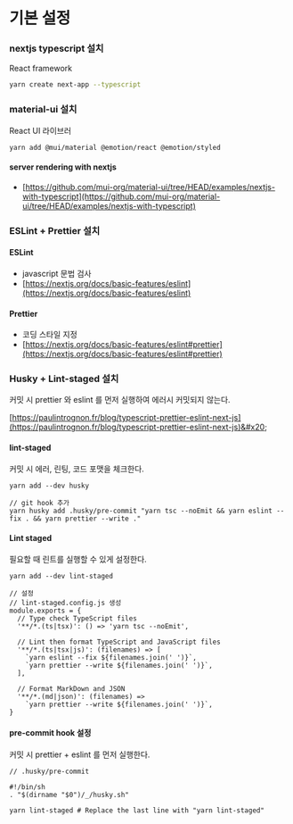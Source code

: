 # 기본 설정

### nextjs typescript 설치&#x20;

React framework&#x20;

```bash
yarn create next-app --typescript
```

### material-ui 설치

React UI 라이브러

```
yarn add @mui/material @emotion/react @emotion/styled
```

#### server rendering with nextjs&#x20;

* [https://github.com/mui-org/material-ui/tree/HEAD/examples/nextjs-with-typescript](https://github.com/mui-org/material-ui/tree/HEAD/examples/nextjs-with-typescript)

### ESLint + Prettier 설치

#### ESLint

* javascript 문법 검사
* &#x20;[https://nextjs.org/docs/basic-features/eslint](https://nextjs.org/docs/basic-features/eslint)

#### Prettier

* 코딩 스타일 지정
* [https://nextjs.org/docs/basic-features/eslint#prettier](https://nextjs.org/docs/basic-features/eslint#prettier)

### Husky + Lint-staged 설치

커밋 시  prettier 와 eslint 를 먼저 실행하여 에러시 커밋되지 않는다.

[https://paulintrognon.fr/blog/typescript-prettier-eslint-next-js](https://paulintrognon.fr/blog/typescript-prettier-eslint-next-js)&#x20;

#### lint-staged

커밋 시 에러, 린팅, 코드 포맷을 체크한다.

```
yarn add --dev husky

// git hook 추가
yarn husky add .husky/pre-commit "yarn tsc --noEmit && yarn eslint --fix . && yarn prettier --write ."

```

#### Lint staged

필요할 때 린트를 실행할 수 있게 설정한다.

```
yarn add --dev lint-staged

// 설정
// lint-staged.config.js 생성
module.exports = {
  // Type check TypeScript files
  '**/*.(ts|tsx)': () => 'yarn tsc --noEmit',

  // Lint then format TypeScript and JavaScript files
  '**/*.(ts|tsx|js)': (filenames) => [
    `yarn eslint --fix ${filenames.join(' ')}`,
    `yarn prettier --write ${filenames.join(' ')}`,
  ],

  // Format MarkDown and JSON
  '**/*.(md|json)': (filenames) =>
    `yarn prettier --write ${filenames.join(' ')}`,
}

```

#### pre-commit hook 설정

커밋 시 prettier + eslint 를 먼저 실행한다.

```
// .husky/pre-commit

#!/bin/sh
. "$(dirname "$0")/_/husky.sh"

yarn lint-staged # Replace the last line with "yarn lint-staged"

```
